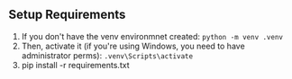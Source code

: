 ## Setup Requirements

1.  If you don't have the venv environmnet created:
`python -m venv .venv`
2.  Then, activate it (if you're using Windows, you need to have administrator perms):
`.venv\Scripts\activate`
3.  pip install -r requirements.txt